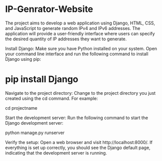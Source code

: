 # IP-Genrator-Website
The project aims to develop a web application using Django, HTML, CSS, and JavaScript to generate random IPv4 and IPv6 addresses. The application will provide a user-friendly interface where users can specify the desired quantity of IP addresses they want to generate.



Install Django: Make sure you have Python installed on your system. Open your command line interface and run the following command to install Django using pip:

<h1>pip install Django</h1>

Navigate to the project directory: Change to the project directory you just created using the cd command. For example:

cd projectname

Start the development server: Run the following command to start the Django development server:

python manage.py runserver

Verify the setup: Open a web browser and visit http://localhost:8000/. If everything is set up correctly, you should see the Django default page, indicating that the development server is running.
